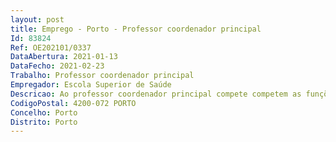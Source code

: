 ```yaml
--- 
layout: post
title: Emprego - Porto - Professor coordenador principal
Id: 83824
Ref: OE202101/0337
DataAbertura: 2021-01-13
DataFecho: 2021-02-23
Trabalho: Professor coordenador principal
Empregador: Escola Superior de Saúde
Descricao: Ao professor coordenador principal compete competem as funções constantes do nº 1 do artigo 9.º A do ECDESP.
CodigoPostal: 4200-072 PORTO
Concelho: Porto
Distrito: Porto
--- 
```

